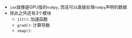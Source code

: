 - `jax`就像是GPU版的`numpy`, 而且可以直接处理`numpy`声明的数据
- 除此之外还有3个模块
	* `jit()`: 加速函数
	* `grad()`: 计算导数
	* `vmap()`: 
